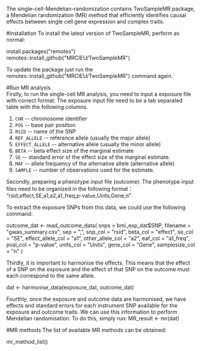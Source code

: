The single-cell-Mendelian-randomization contains TwoSampleMR package, a Mendelian randomization (MR) method that efficiently identifies causal effects between single cell gene expression and complex traits.

#Installation
To install the latest version of TwoSampleMR, perform as normal:

install.packages("remotes")
remotes::install_github("MRCIEU/TwoSampleMR")

To update the package just run the remotes::install_github("MRCIEU/TwoSampleMR") command again.

#Run MR analysis    
Firstly, to run the single-cell MR analysis, you need to input a exposure file with correct format:
The exposure input file need to be a tab separated table with the following columns.
1. `CHR` -- chromosome identifier
2. `POS` -- base pair position
3. `RSID` -- name of the SNP
4. `REF_ALLELE` -- reference allele (usually the major allele)
5. `EFFECT_ALLELE` -- alternative allele (usually the minor allele)
6. `BETA` -- beta effect size of the marginal estimate
7. `SE` -- standard error of the effect size of the marginal estimate.
10. `MAF` -- allele frequency of the alternative allele (alternative allele)
11. `SAMPLE` -- number of observations used for the estimate.

Secondly, preparing a phenotype input file (outcome):
The phenotype input files need to be organized in the following format：
“rsid,effect,SE,a1,a2,a1_freq,p-value,Units,Gene,n”

To extract the exposure SNPs from this data, we could use the following command:

outcome_dat <- read_outcome_data(
    snps = bmi_exp_dat$SNP,
    filename = "gwas_summary.csv",
    sep = ",",
    snp_col = "rsid",
    beta_col = "effect",
    se_col = "SE",
    effect_allele_col = "a1",
    other_allele_col = "a2",
    eaf_col = "a1_freq",
    pval_col = "p-value",
    units_col = "Units",
    gene_col = "Gene",
    samplesize_col = "n"
)

Thirdly, it is important to harmonise the effects. This means that the effect of a SNP on the exposure and the effect of that SNP on the outcome must each correspond to the same allele.

dat <- harmonise_data(exposure_dat, outcome_dat)

Fourthly, once the exposure and outcome data are harmonised, we have effects and standard errors for each instrument SNP available for the exposure and outcome traits. We can use this information to perform Mendelian randomisation. To do this, simply run:
MR_result <- mr(dat)

#MR methods
The list of available MR methods can be obtained:

mr_method_list()
